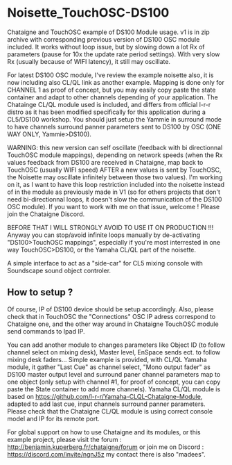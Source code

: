 # Noisette_TouchOSC-DS100
Chataigne and TouchOSC example of DS100 Module usage. 
v1 is in zip archive with corresponding previous version of DS100 OSC module included. It works without loop issue, but by slowing down a lot Rx of parameters (pause for 10x the update rate period settings). With very slow Rx (usually because of WIFI latency), it still may oscillate.

For latest DS100 OSC module, I've review the example noisette also, it is now including also CL/QL link as another example.
Mapping is done only for CHANNEL 1 as proof of concept, but you may easily copy paste the state container and adapt to other channels depending of your application.
The Chatainge CL/QL module used is included, and differs from official l-r-r distro as it has been modified specifically for this application during a CL5/DS100 workshop.
You should just setup the Yammie in surround mode to have channels surround panner parameters sent to DS100 by OSC (ONE WAY ONLY, Yammie>DS100).

WARNING: this new version can self oscillate (feedback with bi directionnal TouchOSC module mappings), depending on network speeds (when the Rx values feedback from DS100 are received in Chataigne, map back to TouchOSC (usually WIFI speed) AFTER a new values is sent by TouchOSC, the Noisette may oscillate infinitely between those two values).
I'm working on it, as I want to have this loop restriction included into the noisette instead of in the module as previously made in V1 (so for others projects that don't need bi-directionnal loops, it doesn't slow the communication of the DS100 OSC module).
If you want to work with me on that issue, welcome ! Please join the Chataigne Discord.

BEFORE THAT I WILL STRONGLY AVOID TO USE IT ON PRODUCTION !!!
Anyway you can stop/avoid infinite loops manually by de-activating "DS100>TouchOSC mappings", especially if you're most interrested in one way TouchOSC>DS100, or the Yamaha CL/QL part of the noisette.


A simple interface to act as a "side-car" for CL5 mixing console with Soundscape sound object controler.

## How to setup ?
Of course, IP of DS100 device should be setup accordingly.
Also, please check that in TouchOSC the "Connections" OSC IP adress correspond to Chataigne one, and the other way around in Chataigne TouchOSC module send commands to Ipad IP.

You can add another module to changes parameters like Object ID (to follow channel select on mixing desk), Master level, EnSpace sends ect. to follow mixing desk faders...
Simple example is provided, with CL/QL Yamaha module, it gather "Last Cue" as channel select, "Mono output fader" as DS100 master output level and surround paner channel parameters map to one object (only setup with channel #1, for proof of concept, you can copy paste the State container to add more channels).
Yamaha CL/QL module is based on https://github.com/l-r-r/Yamaha-CLQL-Chataigne-Module, adapted to add last cue, input channels surround panner parameters.
Please check that the Chataigne CL/QL module is using correct console model and IP for its remote port.

For global support on how to use Chataigne and its modules, or this example project, please visit the forum : http://benjamin.kuperberg.fr/chataigne/forum or join me on Discord : https://discord.com/invite/ngnJ5z my contact there is also "madees".
